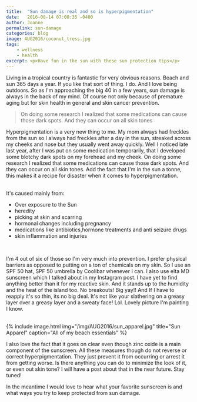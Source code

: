 ```yaml
---
title:  "Sun damage is real and so is hyperpigmentation"
date:   2016-08-14 07:00:35 -0400
author: Joanne
permalink: sun-damage
categories: blog
image: AUG2016/coconut_tress.jpg
tags:
    - wellness
    - health
excerpt: <p>Have fun in the sun with these sun protection tips</p>
---
```


Living in a tropical country is fantastic for very obvious reasons. Beach and sun 365 days a year. If you like that sort of thing. I do. And I love being outdoors. So as I'm approaching the big 40 in a few years, sun damage is always in the back of my mind. Of course not only because of premature aging but for skin health in general and skin cancer prevention.
<br>

> On doing some research I realized that some medications can cause those dark spots. And they can occur on all skin tones

Hyperpigmentation is a very new thing to me. My mom always had freckles from the sun so I always had freckles after a day in the sun, streaked across my cheeks and nose but they usually went away quickly. Well I noticed late last year, after I was put on some medication temporarily, that I developed some blotchy dark spots on my forehead and my cheek. On doing some research I realized that some medications can cause those dark spots. And they can occur on all skin tones. Add the fact that I'm in the sun a tonne, this makes it a recipe for disaster when it comes to hyperpigmentation.  
<br>

It's caused mainly from:

* Over exposure to the Sun
* heredity
* picking at skin and scarring
* hormonal changes including pregnancy
* medications like antibiotics,hormone treatments and anti seizure drugs
* skin inflammation and injuries
<br>

I'm 4 out of six of those so I'm very much into prevention. I prefer physical barriers as opposed to putting on a ton of chemicals on my skin.  So I use an SPF 50 hat, SPF 50 umbrella by Coolibar whenever I can. I also use elta MD sunscreen which I talked about in my Instagram post. I have yet to find anything better than it for my reactive skin. And it stands up to the humidity and the heat of the island too. No breakouts! Big yay!! And If I have to reapply it's so thin, its no big deal. It's not like your slathering on a greasy layer over a greasy layer and a sweaty face! Lol. Lovely picture I'm painting I know.  
<br>

{% include image.html
            img="/img/AUG2016/sun_apparel.jpg"
            title="Sun Apparel"
            caption="All of my beach essentials" %}

I also love the fact that it goes on clear even though zinc oxide is a main component of the sunscreen.
All these measures though do not reverse or correct hyperpigmentation. They just prevent it from occurring or arrest it from getting worse. Is there anything you can do to minimize the look of it, or even out skin tone? I will have a post about that in the near future. Stay tuned!
<br>

In the meantime I would love to hear what your favorite sunscreen is and what ways you try to keep protected from sun damage.
